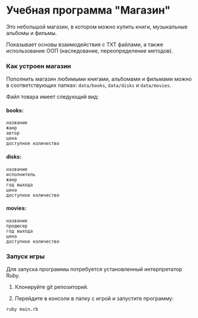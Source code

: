 # Учебная программа "Магазин"

Это небольшой магазин, в котором можно купить книги, музыкальные альбомы и фильмы.

Показывает основы взаимодействия с TXT файлами, а также использование ООП (наследование, переопределение методов).


### Как устроен магазин


Пополнить магазин любимыми книгами, альбомами и фильмами можно в соответствующих папках: `data/books`, `data/disks` и `data/movies`.

Файл товара имеет следующий вид:

#### books:

```
название
жанр
автор
цена
доступное количество
```

#### disks:

```
название
исполнитель
жанр
год выхода
цена
доступное количество
```

#### movies:

```
название
продюсер
год выхода
цена
доступное количество
```


### Запуск игры

Для запуска программы потребуется установленный интерпретатор Ruby.

1. Клонируйте git репозиторий.

2. Перейдите в консоли в папку с игрой и запустите программу:
```
ruby main.rb
```
